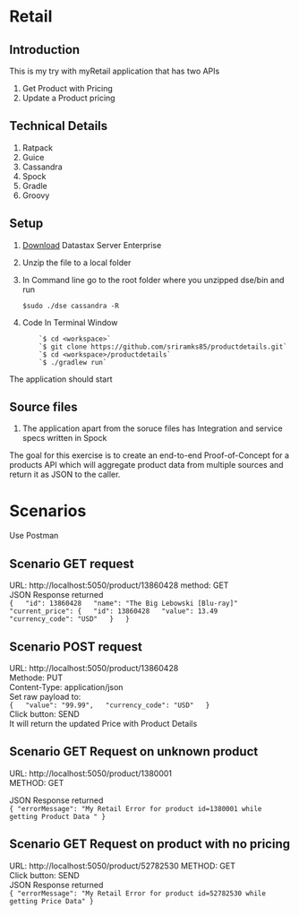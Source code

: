 # Retail

## Introduction
This is my try with myRetail application that has two APIs
  1. Get Product with Pricing
  2. Update a Product pricing

## Technical Details
  1. Ratpack
  2. Guice
  3. Cassandra
  4. Spock
  5. Gradle
  6. Groovy
  
## Setup

  1. [Download](https://portal.datastax.com/downloads.php?dsedownload=tar/enterprise/dse-5.1.tar.gz) Datastax Server Enterprise 
  2. Unzip the file to a local folder
  3. In Command line go to the root folder where you unzipped dse/bin and run 
        
        `$sudo ./dse cassandra -R`
  4. Code
             In Terminal Window
             
             `$ cd <workspace>`  
             `$ git clone https://github.com/sriramks85/productdetails.git`  
             `$ cd <workspace>/productdetails`
             `$ ./gradlew run`
  
  The application should start
  
  ## Source files
  
  1. The application apart from the soruce files has Integration and service specs written in Spock

The goal for this exercise is to create an end-to-end Proof-of-Concept for a products API which will aggregate product data from multiple sources and return it as JSON to the caller.  


Scenarios
=============
Use Postman

Scenario GET request
-----------------------
URL: http://localhost:5050/product/13860428 
method: GET  
JSON Response returned  
`{  
	"id": 13860428  
	"name": "The Big Lebowski [Blu-ray]"  
	"current_price": {  
		"id": 13860428  
		"value": 13.49  
		"currency_code": "USD"  
	}  
}`  

Scenario POST request
------------------------
URL: http://localhost:5050/product/13860428  
Methode: PUT  
Content-Type: application/json  
Set raw payload to:  
`{  
	"value": "99.99",  
	"currency_code": "USD"  
}`  
Click button: SEND  
It will return the updated Price with Product Details  


Scenario GET Request on unknown product
------------------------------------------
URL: http://localhost:5050/product/1380001  
METHOD: GET  

JSON Response returned  
`{
 "errorMessage": "My Retail Error for product id=1380001 while getting Product Data "
 }`  

Scenario GET Request on product with no pricing
--------------------------------------------------
URL: http://localhost:5050/product/52782530 
METHOD: GET  
Click button: SEND  
JSON Response returned  
`{
     "errorMessage": "My Retail Error for product id=52782530 while getting Price Data"
 }`  

